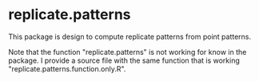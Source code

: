 # replicate.patterns

This package is design to compute replicate patterns from point patterns.

Note that the function "replicate.patterns" is not working for know in the package. I provide a source file with the same function that is working "replicate.patterns.function.only.R".

